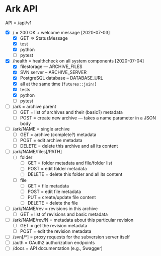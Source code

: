 # Ark API

API = /api/v1

* [x] / = 200 OK + welcome message [2020-07-03]
    * [x] GET => StatusMessage
    * [x] test
    * [x] python
    * [ ] pytest
* [x] /health = healthcheck on all system components [2020-07-04]
    * [x] filestorage — ARCHIVE_FILES
    * [x] SVN server – ARCHIVE_SERVER
    * [x] PostgreSQL database – DATABASE_URL
    * [x] all at the same time (`futures::join!`)
    * [x] tests
    * [x] python
    * [ ] pytest
* [ ] /ark = archive parent 
    * [ ] GET = list of archives and their (basic?) metadata
    * [ ] POST = create new archive — takes a name parameter in a JSON body
* [ ] /ark/NAME = single archive
    * [ ] GET = archive (complete?) metadata
    * [ ] POST = edit archive metadata
    * [ ] DELETE = delete this archive and all its content
* [ ] /ark/NAME/files[/PATH]
    * [ ] folder 
        * [ ] GET = folder metadata and file/folder list
        * [ ] POST = edit folder metadata
        * [ ] DELETE = delete this folder and all its content
    * [ ] file 
        * [ ] GET = file metadata
        * [ ] POST = edit file metadata
        * [ ] PUT = create/update file content
        * [ ] DELETE = delete the file
* [ ] /ark/NAME/rev = revisions in this archive
    * [ ] GET = list of revisions and basic metadata
* [ ] /ark/NAME/rev/N = metadata about this particular revision
    * [ ] GET = get the revision metadata
    * [ ] POST = edit the revision metadata
* [ ] /svn[/*] = proxy requests for the subversion server itself
* [ ] /auth = OAuth2 authorization endpoints
* [ ] /docs = API documentation (e.g., Swagger)
